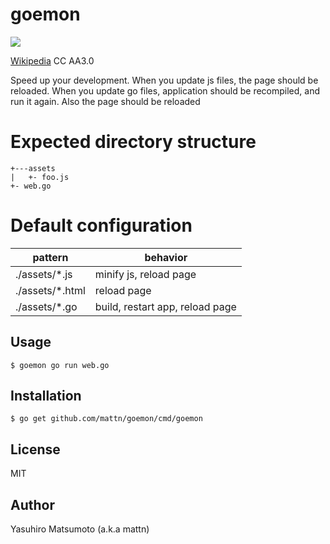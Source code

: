 # goemon

![](https://raw.githubusercontent.com/mattn/goemon/master/data/goemon.png)

[Wikipedia](http://en.wikipedia.org/wiki/Wikipedia:Text_of_Creative_Commons_Attribution-ShareAlike_3.0_Unported_License) CC AA3.0 

Speed up your development.
When you update js files, the page should be reloaded. When you update go files, application should be recompiled, and run it again. Also the page should be reloaded

# Expected directory structure

```
+---assets
|   +- foo.js
+- web.go
```

# Default configuration

|     pattern      |             behavior            |
|------------------|---------------------------------|
| ./assets/\*.js   | minify js, reload page          |
| ./assets/\*.html | reload page                     |
| ./assets/\*.go   | build, restart app, reload page |

## Usage

```
$ goemon go run web.go
```

## Installation

```
$ go get github.com/mattn/goemon/cmd/goemon
```

## License

MIT

## Author

Yasuhiro Matsumoto (a.k.a mattn)
